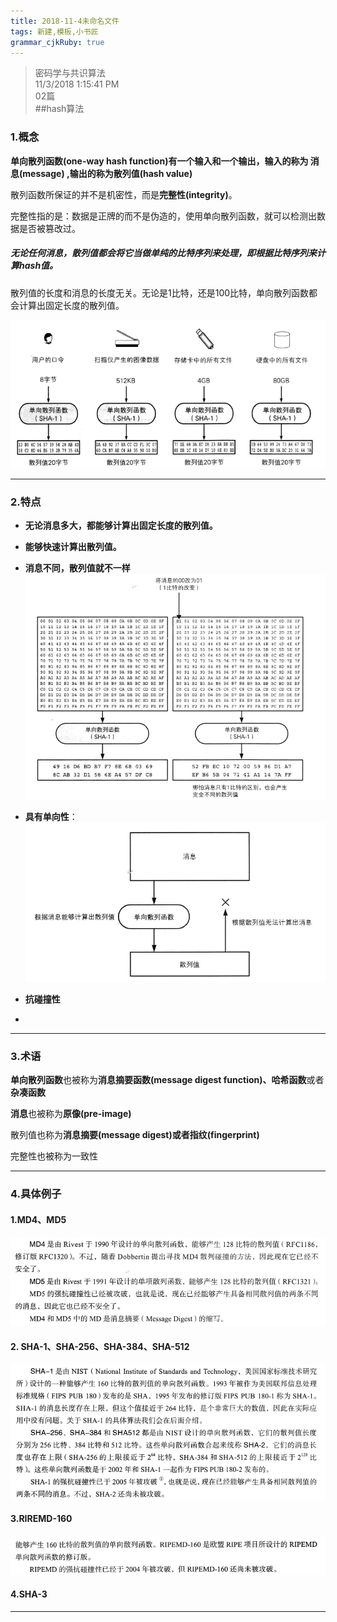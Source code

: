 ```yaml
---
title: 2018-11-4未命名文件 
tags: 新建,模板,小书匠
grammar_cjkRuby: true
---
```



> 密码学与共识算法  
> 11/3/2018 1:15:41 PM  
> 02篇  
##hash算法

### 1.概念
**单向散列函数(one-way hash function)**有一个输入和一个输出，输入的称为 **消息(message)** ,输出的称为**散列值(hash value)**  

散列函数所保证的并不是机密性，而是**完整性(integrity)**。  

完整性指的是：数据是正牌的而不是伪造的，使用单向散列函数，就可以检测出数据是否被篡改过。  
##### 无论任何消息，散列值都会将它当做单纯的比特序列来处理，即根据比特序列来计算hash值。

散列值的长度和消息的长度无关。无论是1比特，还是100比特，单向散列函数都会计算出固定长度的散列值。

![](https://www.github.com/jixiyu/images3/raw/master/小书匠/1541302457199.jpg)  

----------

### 2.特点  

+ **无论消息多大，都能够计算出固定长度的散列值。**  

+ **能够快速计算出散列值。**  

+ **消息不同，散列值就不一样**
![](https://www.github.com/jixiyu/images3/raw/master/小书匠/1541302457110.jpg)  

+ **具有单向性**：  
![](https://www.github.com/jixiyu/images3/raw/master/小书匠/1541302457190.jpg)  

+ **抗碰撞性**  
+ 

----------


### 3.术语  

**单向散列函数**也被称为**消息摘要函数(message digest function)、哈希函数**或者**杂凑函数**  

**消息**也被称为**原像(pre-image)**

散列值也称为**消息摘要(message digest)**或者**指纹(fingerprint)**  

完整性也被称为一致性  

----------

### 4.具体例子  

#### 1.MD4、MD5  
![](https://www.github.com/jixiyu/images3/raw/master/小书匠/1541302457595.jpg)  

#### 2.  SHA-1、SHA-256、SHA-384、SHA-512
![](https://www.github.com/jixiyu/images3/raw/master/小书匠/1541302457517.jpg)  

#### 3.RIREMD-160  
![](https://www.github.com/jixiyu/images3/raw/master/小书匠/1541302456913.jpg)  
#### 4.SHA-3  

----------


